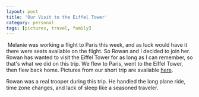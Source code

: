 ```yaml
---
layout: post
title: 'Our Visit to the Eiffel Tower'
category: personal
tags: [pictures, travel, family]
---
```

[<img src="http://photos.thecave.com/Trips/Europe/Eiffel-Tower-May-2013/i-xsrGKH2/0/Th/IMG_1293-Th.jpg" alt="" border="0" class="alignleft" />][gallery] Melanie was working a flight to Paris this week, and as luck would have it there were seats available on the flight. So Rowan and I decided to join her. Rowan has wanted to visit the Eiffel Tower for as long as I can remember, so that's what we did on this trip. We flew to Paris, went to the Eiffel Tower, then flew back home. Pictures from our short trip are available [here][gallery].

Rowan was a real trooper during this trip. He handled the long plane ride, time zone changes, and lack of sleep like a seasoned traveler. 

[gallery]: http://photos.thecave.com/Trips/Europe/Eiffel-Tower-May-2013/
